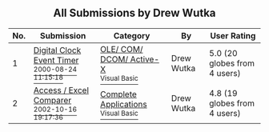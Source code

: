 ﻿<div align="center">

## All Submissions by Drew Wutka

</div>

No.  | Submission | Category | By   | User Rating
---- | ---------- | -------- | ---- | -----------
1 | [Digital Clock Event Timer<br /><sup>2000-08-24 11:15:18</sup>](https://github.com/Planet-Source-Code/drew-wutka-digital-clock-event-timer__1-10981) | [OLE/ COM/ DCOM/ Active\-X<br /><sup>Visual Basic</sup>](../ByCategory/ole-com-dcom-active-x__1-29.md) | Drew Wutka | 5.0 (20 globes from 4 users)
2 | [Access / Excel Comparer<br /><sup>2002-10-16 19:17:36</sup>](https://github.com/Planet-Source-Code/drew-wutka-access-excel-comparer__1-39892) | [Complete Applications<br /><sup>Visual Basic</sup>](../ByCategory/complete-applications__1-27.md) | Drew Wutka | 4.8 (19 globes from 4 users)
